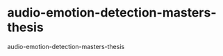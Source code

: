 # audio-emotion-detection-masters-thesis
audio-emotion-detection-masters-thesis
<!-------->
                        